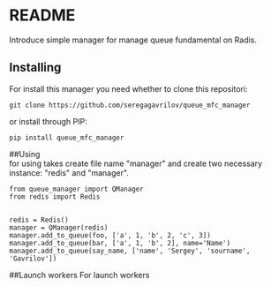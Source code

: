 # README 

Introduce simple manager for manage queue fundamental on Radis.


## Installing

For install this manager you need whether to clone this repositori:

```
git clone https://github.com/seregagavrilov/queue_mfc_manager
```

or install through PIP:

```
pip install queue_mfc_manager
```

##Using                    
for using takes create file name "manager" and create two necessary instance: "redis" and "manager".
                  
```
from queue_manager import QManager
from redis import Redis


redis = Redis()
manager = QManager(redis)
manager.add_to_queue(foo, ['a', 1, 'b', 2, 'c', 3])
manager.add_to_queue(bar, ['a', 1, 'b', 2], name='Name')
manager.add_to_queue(say_name, ['name', 'Sergey', 'sourname', 'Gavrilov'])
```
##Launch workers
For launch workers 